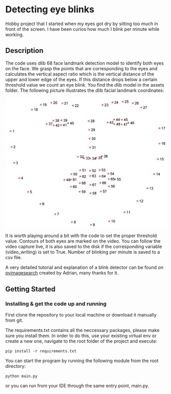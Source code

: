 # Detecting eye blinks

Hobby project that I started when my eyes got dry by sitting too much in front of the screen. 
I have been curios how much I blink per minute while working.

## Description
The code uses dlib 68 face landmark detection model to identify both eyes on the face. 
We grasp the points that are corresponding to the eyes and calculates the vertical aspect 
ratio which is the vertical distance of the upper and lower edge of the eyes. 
If this distance drops below a certain threshold value we count an eye blink.
You find the dlib model in the assets folder.
The following picture illustrates the dlib facial landmark coordinates:

<p align="center">
  <img src="/assets/68_facial_landmark_coordinates_dlib.jpg">
</p>

It is worth playing around a bit with the code to set the proper threshold value. Contours of both
eyes are marked on the video.
You can follow the video capture live, it is also saved to the disk if the corresponding variable 
(video_writing) is set to True.
Number of blinking per minute is saved to a csv file.

A very detailed tutorial and explanation of a blink detector can be found on 
[pyimagesearch](https://www.pyimagesearch.com/2017/04/24/eye-blink-detection-opencv-python-dlib/)
created by Adrian, many thanks for it.


## Getting Started
### Installing & get the code up and running

First clone the repository to your local machine or download it manually from git.

The requirements.txt contains all the neccessary packages, please make sure you install them. 
In order to do this, use your existing virtual env or create a new one, navigate to the root 
folder of the project and execute:

```
pip install -r requirements.txt
```

You can start the program by running the following module from the root directory:
```
python main.py
```
or you can run from your IDE through the same entry point, main.py.


